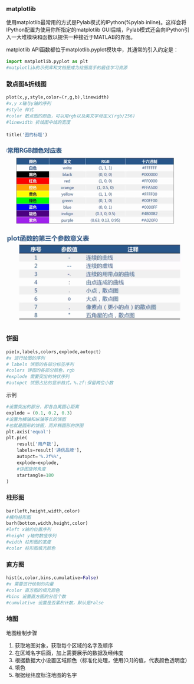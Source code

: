 ### matplotlib
使用matplotlib最常用的方式是Pylab模式的IPython(%pylab inline)。这样会将IPython配置为使用你所指定的matplotlib GUI后端，Pylab模式还会向IPython引入一大堆模块和函数以提供一种接近于MATLAB的界面。

matplotlib API函数都位于matplotlib.pyplot模块中，其通常的引入约定是：
```python
import matplotlib.pyplot as plt
#matplotlib的示例库和文档是成为绘图高手的最佳学习资源
```
### 散点图&折线图
```py
plot(x,y,style,color=(r,g,b),linewidth)
#x,y x轴与y轴的序列
#style 样式
#color 散点图的颜色，可以用rgb以及英文字母定义(rgb/256)
#linewidth 折线图中线的宽度

title('图的标题')
```

![rgb](assets/markdown-img-paste-20170724191730793.png)

![图](assets/markdown-img-paste-20170724202044187.png)

### 饼图
```python
pie(x,labels,colors,explode,autopct)
#x 进行绘图的序列
# labels 饼图的各部分标签序列
#colors 饼图的各部分颜色，rgb
#explode 需要突出的块状序列
#autopct 饼图占比的显示格式，%.2f:保留两位小数
```
示例
```python
#设置突出的部分，即各自离圆心距离
explode = (0.1, 0.2, 0.3)
#设置为横轴和纵轴等长的饼图
#也就是圆形的饼图，而非椭圆形的饼图
plt.axis('equal')
plt.pie(
    result['用户数'],
    labels=result['通信品牌'],
    autopct='%.2f%%',
    explode=explode,
    #饼图旋转角度
    startangle=180
)
```
### 柱形图
```python
bar(left,height,width,color)
#横向柱形图
barh(bottom,width,height,color)
#left x轴的位置序列
#height y轴的数值序列
#width 柱形图的宽度
#color 柱形图填充颜色
```


### 直方图
```python
hist(x,color,bins,cumulative=False)
#x 需要进行绘制的向量
#color 直方图的填充颜色
#bins 设置直方图的分组个数
#cumulative 设置是否累积计数，默认是False
```

### 地图
地图绘制步骤
1. 获取地图对象，获取每个区域的名字及顺序
2. 在区域名字后面，加上需要展示的数据及经纬度
3. 根据数据大小设置区域颜色（标准化处理，使用[0,1]的值，代表颜色透明度）
4. 填色
5. 根据经纬度标注地图的名字
